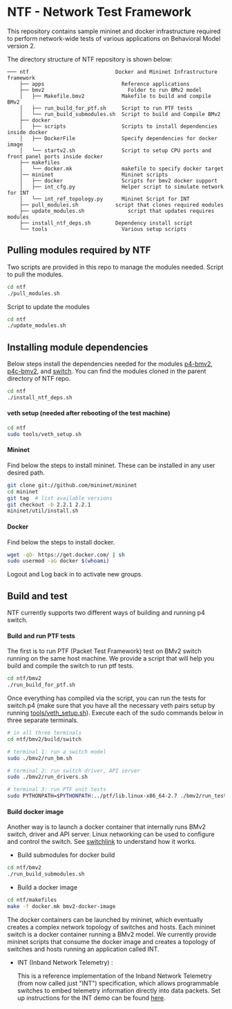 NTF - Network Test Framework
===

This repository contains sample mininet and docker infrastructure required to perform network-wide tests of various applications on Behavioral Model version 2.

The directory structure of NTF repository is shown below:

    ─── ntf	                           Docker and Mininet Infrastructure framework
        ├── apps                         Reference applications
        ├── bmv2			               Folder to run BMv2 model
        │   ├── Makefile.bmv2		     Makefile to build and compile BMv2
        │   ├── run_build_for_ptf.sh     Script to run PTF tests
        │   └── run_build_submodules.sh  Script to build and Compile BMv2
        ├── docker
        │   ├── scripts                  Scripts to install dependencies inside docker
        │   ├── DockerFile               Specify dependencies for docker image
        │   └── startv2.sh               Script to setup CPU ports and front panel ports inside docker
        ├── makefiles
        │   └── docker.mk                makefile to specify docker target
        │── mininet                      Mininet scripts
        │   ├── docker                   Scripts for bmv2 docker support
        │   ├── int_cfg.py		         Helper script to simulate network for INT                   
        │   └── int_ref_topology.py      Mininet Script for INT 
        ├── pull_modules.sh		       script that clones required modules
        ├── update_modules.sh	           script that updates requires modules
        ├── install_ntf_deps.sh		   Dependency install script
        └── tools                        Various setup scripts


## Pulling modules required by NTF
Two scripts are provided in this repo to manage the modules needed.
Script to pull the modules.
```sh
cd ntf
./pull_modules.sh
```
Script to update the modules
```sh
cd ntf
./update_modules.sh
```

## Installing module dependencies
Below steps install the dependencies needed for the modules [p4-bmv2], [p4c-bmv2], and [switch]. You can find the modules cloned in the parent directory of NTF repo. 

```sh
cd ntf
./install_ntf_deps.sh
```

#### veth setup (needed after rebooting of the test machine)
```sh
cd ntf
sudo tools/veth_setup.sh
```

#### Mininet
Find below the steps to install mininet. These can be installed in any user desired path.
```sh
git clone git://github.com/mininet/mininet
cd mininet
git tag  # list available versions
git checkout -b 2.2.1 2.2.1
mininet/util/install.sh
```
#### Docker
Find below the steps to install docker.
```sh
wget -qO- https://get.docker.com/ | sh
sudo usermod -aG docker $(whoami)
```
Logout and Log back in to activate new groups.

## Build and test

NTF currently supports two different ways of building and running p4 switch. 

#### Build and run PTF tests
The first is to run PTF (Packet Test Framework) test on BMv2 switch running on the same host machine. We provide a script that will help you build and compile the switch to run ptf tests.

```sh
cd ntf/bmv2
./run_build_for_ptf.sh
```

Once everything has compiled via the script, you can run the tests for switch.p4 (make sure that you have all the necessary veth pairs setup by running [tools/veth_setup.sh]). Execute each of the sudo commands below in three separate terminals.

```sh
# in all three terminals
cd ntf/bmv2/build/switch

# terminal 1: run a switch model
sudo ./bmv2/run_bm.sh

# terminal 2: run switch driver, API server
sudo ./bmv2/run_drivers.sh

# terminal 3: run PTF unit tests
sudo PYTHONPATH=$PYTHONPATH:../ptf/lib.linux-x86_64-2.7 ./bmv2/run_tests.sh --test-dir ../../../../switch/tests/ptf-tests/api-tests
```

#### Build docker image 

Another way is to launch a docker container that internally runs BMv2 switch, driver and API server. Linux networking can be used to configure and control the switch. See [switchlink](https://github.com/p4lang/switch/blob/master/switchlink/README.md) to understand how it works.   

* Build submodules for docker build

```sh
cd ntf/bmv2
./run_build_submodules.sh
```

* Build a docker image

```sh
cd ntf/makefiles
make -f docker.mk bmv2-docker-image
```

The docker containers can be launched by mininet, which eventually creates a complex network topology of switches and hosts. Each mininet switch is a docker container running a BMv2 model. We currently provide mininet scripts that consume the docker image and creates a topology of switches and hosts running an application called INT. 

* INT (Inband Network Telemetry) : 

	This is a reference implementation of the Inband Network Telemetry (from now called just "INT") specification, which allows programmable switches to embed telemetry information directly into data packets. Set up instructions for the INT demo can be found [here].

   [switch]: <https://github.com/p4lang/switch.git>
   [p4-bmv2]: <https://github.com/p4lang/behavioral-model.git>
   [p4c-bmv2]: <https://github.com/p4lang/p4c-bm.git>
   [tools/veth_setup.sh]: <https://github.com/p4lang/ntf/blob/master/tools/veth_setup.sh>
   [here]: <https://github.com/p4lang/ntf/tree/master/apps/int> 
